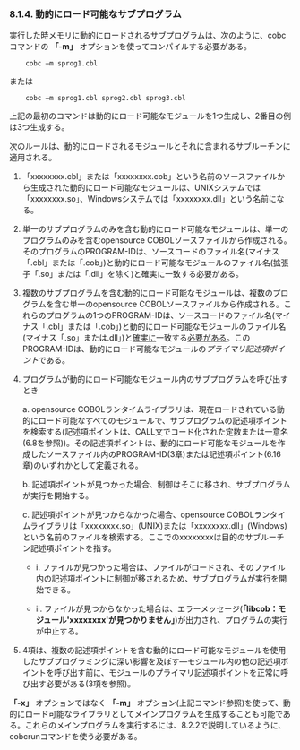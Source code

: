 ### 8.1.4. 動的にロード可能なサブプログラム

実行した時メモリに動的にロードされるサブプログラムは、次のように、cobcコマンドの **「-m」** オプションを使ってコンパイルする必要がある。

        cobc –m sprog1.cbl
または  

        cobc –m sprog1.cbl sprog2.cbl sprog3.cbl  

上記の最初のコマンドは動的にロード可能なモジュールを1つ生成し、2番目の例は3つ生成する。

次のルールは、動的にロードされるモジュールとそれに含まれるサブルーチンに適用される。

1. 「xxxxxxxx.cbl」または「xxxxxxxx.cob」という名前のソースファイルから生成された動的にロード可能なモジュールは、UNIXシステムでは「xxxxxxxx.so」、Windowsシステムでは「xxxxxxxx.dll」という名前になる。

2. 単一のサブプログラムのみを含む動的にロード可能なモジュールは、単一のプログラムのみを含むopensource COBOLソースファイルから作成される。そのプログラムのPROGRAM-IDは、ソースコードのファイル名(マイナス「.cbl」または「.cob」)と動的にロード可能なモジュールのファイル名(拡張子「.so」または「.dll」を除く)と確実に一致する必要がある。

3. 複数のサブプログラムを含む動的にロード可能なモジュールは、複数のプログラムを含む単一のopensource COBOLソースファイルから作成される。これらのプログラムの1つのPROGRAM-IDは、ソースコードのファイル名(マイナス「.cbl」または「.cob」)と動的にロード可能なモジュールのファイル名(マイナス「.so」または.dll」)と<u>確実に</u>一致する<u>必要がある</u>。このPROGRAM-IDは、動的にロード可能なモジュールの*プライマリ記述項ポイント*である。

4. プログラムが動的にロード可能なモジュール内のサブプログラムを呼び出すとき

    a. opensource COBOLランタイムライブラリは、現在ロードされている動的にロード可能なすべてのモジュールで、サブプログラムの記述項ポイントを検索する(記述項ポイントは、CALL文でコード化された定数または一意名(6.8を参照))。その記述項ポイントは、動的にロード可能なモジュールを作成したソースファイル内のPROGRAM-ID(3章)または記述項ポイント(6.16章)のいずれかとして定義される。

    b. 記述項ポイントが見つかった場合、制御はそこに移され、サブプログラムが実行を開始する。

    c. 記述項ポイントが見つからなかった場合、opensource COBOLランタイムライブラリは「xxxxxxxx.so」(UNIX)または「xxxxxxxx.dll」(Windows)という名前のファイルを検索する。ここでのxxxxxxxxは目的のサブルーチン記述項ポイントを指す。

    - i. ファイルが見つかった場合は、ファイルがロードされ、そのファイル内の記述項ポイントに制御が移されるため、サブプログラムが実行を開始できる。

    - ii. ファイルが見つからなかった場合は、エラーメッセージ(**「libcob：モジュール'xxxxxxxx'が見つかりません」**)が出力され、プログラムの実行が中止する。

5. 4項は、複数の記述項ポイントを含む動的にロード可能なモジュールを使用したサブプログラミングに深い影響を及ぼす―モジュール内の他の記述項ポイントを呼び出す前に、モジュールのプライマリ記述項ポイントを正常に呼び出す必要がある(3項を参照)。

**「-x」** オプションではなく **「-m」** オプション(上記コマンド参照)を使って、動的にロード可能なライブラリとしてメインプログラムを生成することも可能である。これらのメインプログラムを実行するには、8.2.2で説明しているように、cobcrunコマンドを使う必要がある。
